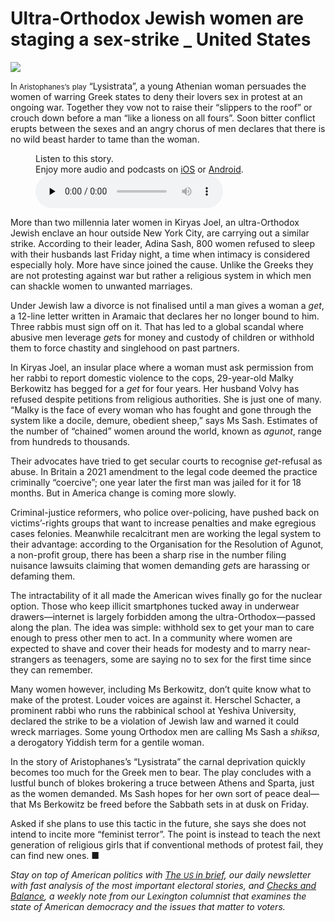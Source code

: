 # Ultra-Orthodox Jewish women are staging a sex-strike _ United States

<img src="https://images.weserv.nl/?url=www.economist.com/img/b/1280/720/90/media-assets/image/20240316_USP004.jpg" /><div></div><p><span>I</span><small>n Aristophanes’s</small> <small>play</small> “Lysistrata”, a young Athenian woman persuades the women of warring Greek states to deny their lovers sex in protest at an ongoing war. Together they vow not to raise their “slippers to the roof” or crouch down before a man “like a lioness on all fours”. Soon bitter conflict erupts between the sexes and an angry chorus of men declares that there is no wild beast harder to tame than the woman. </p><div><figure><div><figcaption>Listen to this story.</figcaption> <span>Enjoy more audio and podcasts on<!-- --> <a href="https://www.economist.comhttps://economist-app.onelink.me/d2eC/bed1b25" id="audio-ios-cta" rel="noreferrer" target="_blank">iOS</a> <!-- -->or<!-- --> <a href="https://www.economist.comhttps://economist-app.onelink.me/d2eC/7f3c199" id="audio-android-cta" rel="noreferrer" target="_blank">Android</a>.</span></div><audio controls="" id="audio-player" preload="none" src="https://www.economist.com/media-assets/audio/015%20United%20States%20-%20Orthodox%20Judaism-87c076104a92cd6a7b12bd4e6381accd.mp3" title="Ultra-Orthodox Jewish women are staging a sex-strike"><p>Your browser does not support the &lt;audio&gt; element.</p></audio><div><div></div></div></figure></div><p>More than two millennia later women in Kiryas Joel, an ultra-Orthodox Jewish enclave an hour outside New York City, are carrying out a similar strike. According to their leader, Adina Sash, 800 women refused to sleep with their husbands last Friday night, a time when intimacy is considered especially holy. More have since joined the cause. Unlike the Greeks they are not protesting against war but rather a religious system in which men can shackle women to unwanted marriages.</p><p>Under Jewish law a divorce is not finalised until a man gives a woman a <i>get</i>, a 12-line letter written in Aramaic that declares her no longer bound to him. Three rabbis must sign off on it. That has led to a global scandal where abusive men leverage <i>get</i>s for money and custody of children or withhold them to force chastity and singlehood on past partners.</p><div><div><div id="econ-1"></div></div></div><p>In Kiryas Joel, an insular place where a woman must ask permission from her rabbi to report domestic violence to the cops, 29-year-old Malky Berkowitz has begged for a <i>get</i> for four years. Her husband Volvy has refused despite petitions from religious authorities. She is just one of many. “Malky is the face of every woman who has fought and gone through the system like a docile, demure, obedient sheep,” says Ms Sash. Estimates of the number of “chained” women around the world, known as <i>agunot</i>, range from hundreds to thousands. </p><p>Their advocates have tried to get secular courts to recognise <i>get</i>-refusal as abuse. In Britain a 2021 amendment to the legal code deemed the practice criminally “coercive”; one year later the first man was jailed for it for 18 months. But in America change is coming more slowly. </p><p>Criminal-justice reformers, who police over-policing, have pushed back on victims’-rights groups that want to increase penalties and make egregious cases felonies. Meanwhile recalcitrant men are working the legal system to their advantage: according to the Organisation for the Resolution of Agunot, a non-profit group, there has been a sharp rise in the number filing nuisance lawsuits claiming that women demanding <i>get</i>s are harassing or defaming them.</p><p>The intractability of it all made the American wives finally go for the nuclear option. Those who keep illicit smartphones tucked away in underwear drawers—internet is largely forbidden among the ultra-Orthodox—passed along the plan. The idea was simple: withhold sex to get your man to care enough to press other men to act. In a community where women are expected to shave and cover their heads for modesty and to marry near-strangers as teenagers, some are saying no to sex for the first time since they can remember. </p><div><div><div id="econ-2"></div></div></div><p>Many women however, including Ms Berkowitz, don’t quite know what to make of the protest. Louder voices are against it. Herschel Schacter, a prominent rabbi who runs the rabbinical school at Yeshiva University, declared the strike to be a violation of Jewish law and warned it could wreck marriages. Some young Orthodox men are calling Ms Sash a <i>shiksa</i>, a derogatory Yiddish term for a gentile woman. </p><p>In the story of Aristophanes’s “Lysistrata” the carnal deprivation quickly becomes too much for the Greek men to bear. The play concludes with a lustful bunch of blokes brokering a truce between Athens and Sparta, just as the women demanded. Ms Sash hopes for her own sort of peace deal—that Ms Berkowitz be freed before the Sabbath sets in at dusk on Friday. </p><p>Asked if she plans to use this tactic in the future, she says she does not intend to incite more “feminist terror”. The point is instead to teach the next generation of religious girls that if conventional methods of protest fail, they can find new ones. <span>■</span></p><p><i>Stay on top of American politics with <a href="https://www.economist.com/newsletters/us-in-brief">The <small>US </small>in brief</a>, our daily newsletter with fast analysis of the most important electoral stories, and <a href="https://www.economist.com/newsletters/checks-and-balance">Checks and Balance</a>, a weekly note from our Lexington columnist that examines the state of American democracy and the issues that matter to voters.</i></p>
